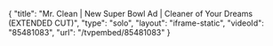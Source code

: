 {
    "title": "Mr. Clean | New Super Bowl Ad | Cleaner of Your Dreams (EXTENDED CUT)",
    "type": "solo",
    "layout": "iframe-static",
    "videoId": "85481083",
    "url": "\/tvpembed\/85481083"
}